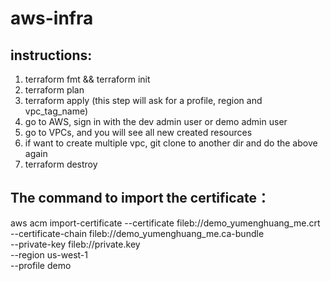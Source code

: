 # aws-infra
 ## instructions:
 1. terraform fmt && terraform init
 2. terraform plan
 3. terraform apply (this step will ask for a profile, region and vpc_tag_name)
 4. go to AWS, sign in with the dev admin user or demo admin user
 5. go to VPCs, and you will see all new created resources
 6. if want to create multiple vpc, git clone to another dir and do the above again
 7. terraform destroy

 ## The command to import the certificate：
 aws acm import-certificate --certificate fileb://demo_yumenghuang_me.crt \
      --certificate-chain fileb://demo_yumenghuang_me.ca-bundle \
      --private-key fileb://private.key \
      --region us-west-1 \
      --profile demo
